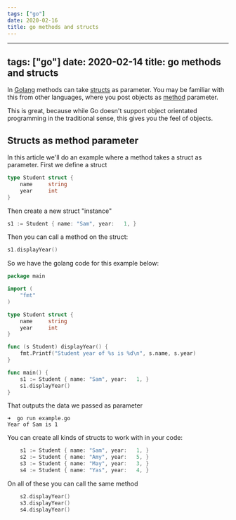 ```yaml
---
tags: ["go"]
date: 2020-02-16
title: go methods and structs
---
```

---
tags: ["go"]
date: 2020-02-14
title: go methods and structs
---
In <a href="https://golang.org/">Golang</a> methods can take <a href="https://golangr.com/struct/">structs</a> as parameter. You may be familiar with this from other languages, where you post objects as <a href="https://golangr.com/methods/">method</a> parameter.

This is great, because while Go doesn't support object orientated programming in the traditional sense, this gives you the feel of objects.

## Structs as method parameter

In this article we'll do an example where a method takes a struct as parameter. First we define a struct

```go
type Student struct {
    name     string
    year     int
}
```

Then create a new struct "instance"

```go
s1 := Student { name: "Sam", year:   1, }
```

Then you can call a method on the struct:

```go
s1.displayYear()
```

So we have the golang code for this example below:

```go
package main

import (
    "fmt"
)

type Student struct {
    name     string
    year     int
}

func (s Student) displayYear() {
    fmt.Printf("Student year of %s is %d\n", s.name, s.year)
}

func main() {
    s1 := Student { name: "Sam", year:   1, }
    s1.displayYear()
}
```

That outputs the data we passed as parameter

    ➜  go run example.go
    Year of Sam is 1

You can create all kinds of structs to work with in your code:

```go
    s1 := Student { name: "Sam", year:   1, }
    s2 := Student { name: "Amy", year:   5, }
    s3 := Student { name: "May", year:   3, }
    s4 := Student { name: "Yas", year:   4, }
```

On all of these you can call the same method

```go
    s2.displayYear()
    s3.displayYear()
    s4.displayYear()
```
